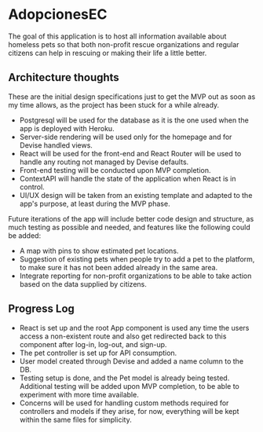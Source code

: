 # AdopcionesEC

The goal of this application is to host all information available about homeless pets so that both non-profit rescue organizations and regular citizens can help in rescuing or making their life a little better.

## Architecture thoughts

These are the initial design specifications just to get the MVP out as soon as my time allows, as the project has been stuck for a while already.

- Postgresql will be used for the database as it is the one used when the app is deployed with Heroku.
- Server-side rendering will be used only for the homepage and for Devise handled views.
- React will be used for the front-end and React Router will be used to handle any routing not managed by Devise defaults.
- Front-end testing will be conducted upon MVP completion.
- ContextAPI will handle the state of the application when React is in control.
- UI/UX design will be taken from an existing template and adapted to the app's purpose, at least during the MVP phase.

Future iterations of the app will include better code design and structure, as much testing as possible and needed, and features like the following could be added:

- A map with pins to show estimated pet locations.
- Suggestion of existing pets when people try to add a pet to the platform, to make sure it has not been added already in the same area.
- Integrate reporting for non-profit organizations to be able to take action based on the data supplied by citizens.

## Progress Log

- React is set up and the root App component is used any time the users access a non-existent route and also get redirected back to this component after log-in, log-out, and sign-up.
- The pet controller is set up for API consumption.
- User model created through Devise and added a name column to the DB.
- Testing setup is done, and the Pet model is already being tested. Additional testing will be added upon MVP completion, to be able to experiment with more time available.
- Concerns will be used for handling custom methods required for controllers and models if they arise, for now, everything will be kept within the same files for simplicity.
